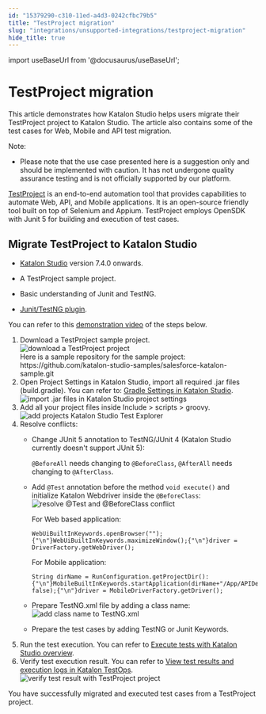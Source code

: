 ```yaml
---
id: "15379290-c310-11ed-a4d3-0242cfbc79b5"
title: "TestProject migration"
slug: "integrations/unsupported-integrations/testproject-migration"
hide_title: true
---
```

import useBaseUrl from '@docusaurus/useBaseUrl';


# <a id="concept-3004" class="anchor_top_offset"/><a id="ariaid-title1" class="anchor_top_offset"/>TestProject migration

<p xmlns="http://www.w3.org/1999/xhtml" className="shortdesc">This article demonstrates how <span className="ph">Katalon Studio</span> helps users migrate their TestProject project to Katalon Studio. The article also contains some of the test cases for Web, Mobile and API test migration.</p> 
<div xmlns="http://www.w3.org/1999/xhtml" className="note note note_note"><span className="note__title">Note:</span> <ul className="ul"><li className="li"><p className="p">Please note that the use case presented here is a suggestion only and should be implemented with caution. It has not undergone quality assurance testing and is not officially supported by our platform. </p></li></ul></div>
<p xmlns="http://www.w3.org/1999/xhtml" className="p"><a className="xref j-external-link" href="https://testproject.io/" target="_blank">TestProject</a> is an end-to-end automation tool that provides capabilities to automate Web, API, and Mobile applications. It is an open-source friendly tool built on top of Selenium and Appium. TestProject employs OpenSDK with Junit 5 for building and execution of test cases.</p> 

## <a id="task-3098" class="anchor_top_offset"/>Migrate TestProject to Katalon Studio

<div xmlns="http://www.w3.org/1999/xhtml" className="section prereq p"><ul className="ul"><li className="li"><p className="p"><a className="xref j-external-link" href="https://docs.katalon.com/docs/get-started/katalon-studio-installation/install-katalon-studio-on-macoswindows#download-katalon-studio" target="_blank">Katalon Studio</a> version 7.4.0 onwards.</p></li><li className="li"><p className="p">A TestProject sample project.</p></li><li className="li"><p className="p">Basic understanding of Junit and TestNG.</p></li><li className="li"><p className="p"><a className="xref j-external-link" href="https://store.katalon.com/product/180/TestNG-JUnit-Keywords" target="_blank">Junit/TestNG plugin</a>.</p></li></ul></div>
<section xmlns="http://www.w3.org/1999/xhtml" className="section context">You can refer to this <a className="xref j-external-link" href="https://academy.katalon.com/katalon-demo-and-integration/?video=36525" target="_blank">demonstration video</a> of the steps below.</section> 
<ol xmlns="http://www.w3.org/1999/xhtml" className="ol steps"><li className="li step stepexpand"><span className="ph cmd">Download a TestProject sample project.<img className="image" src={useBaseUrl("/14c56fd0-c310-11ed-a4d3-0242cfbc79b5.png")} alt="download a TestProject project" /></span><div className="itemgroup info">Here is a sample repository for the sample project: https://github.com/katalon-studio-samples/salesforce-katalon-sample.git</div></li><li className="li step stepexpand"><span className="ph cmd">Open <span className="ph uicontrol">Project Settings</span> in <span className="ph">Katalon Studio</span>, import all required .jar files (build.gradle). You can refer to: <a className="xref" href="/docs/proof-of-concept/dependencies-management-with-native-gradle-support-poc-in-katalon-studio#id_1">Gradle Settings in <span className="ph">Katalon Studio</span></a>.<img className="image" src={useBaseUrl("/159b3660-c310-11ed-a4d3-0242cfbc79b5.png")} alt="import .jar files in Katalon Studio project settings" /></span></li><li className="li step stepexpand"><span className="ph cmd">Add all your project files inside <span className="ph uicontrol">Include</span> &gt; <span className="ph uicontrol">scripts</span> &gt; <span className="ph uicontrol">groovy</span>.<img className="image" src={useBaseUrl("/1637c480-c310-11ed-a4d3-0242cfbc79b5.png")} alt="add projects Katalon Studio Test Explorer" /></span></li><li className="li step stepexpand"><span className="ph cmd">Resolve conflicts: </span><div className="itemgroup info"><ul className="ul"><li className="li"><p className="p">Change JUnit 5 annotation to TestNG/JUnit 4 (Katalon Studio currently doesn't support JUnit 5): </p><p className="p"><code className="ph codeph">@BeforeAll</code> needs changing to <code className="ph codeph">@BeforeClass</code>,  <code className="ph codeph">@AfterAll</code> needs changing to <code className="ph codeph">@AfterClass</code>.</p></li><li className="li"><p className="p">Add <code className="ph codeph">@Test</code> annotation before the method <code className="ph codeph">void execute()</code> and initialize Katalon Webdriver inside the <code className="ph codeph">@BeforeClass</code>:<img className="image" src={useBaseUrl("/15d66aa0-c310-11ed-a4d3-0242cfbc79b5.png")} alt="resolve @Test and @BeforeClass conflict" /></p><div className="p">For Web based application:<pre className="pre codeblock"><code>WebUiBuiltInKeywords.openBrowser("");{"\n"}WebUiBuiltInKeywords.maximizeWindow();{"\n"}driver = DriverFactory.getWebDriver();</code></pre>For Mobile application:<pre className="pre codeblock"><code>String dirName = RunConfiguration.getProjectDir():{"\n"}MobileBuiltInKeywords.startApplication(dirName+"/App/APIDemos.apk", false);{"\n"}driver = MobileDriverFactory.getDriver();</code></pre></div></li><li className="li"><p className="p">Prepare TestNG.xml file by adding a class name:<img className="image" src={useBaseUrl("/15e0a3d0-c310-11ed-a4d3-0242cfbc79b5.png")} alt="add class name to TestNG.xml" /></p></li><li className="li"><p className="p">Prepare the test cases by adding TestNG or Junit Keywords.</p></li></ul></div></li><li className="li step stepexpand"><span className="ph cmd">Run the test execution. You can refer to <a className="xref" href="/docs/execute/execute-tests-with-katalon-studio/execute-tests-with-katalon-studio-overview">Execute tests with Katalon Studio overview</a>.</span></li><li className="li step stepexpand"><span className="ph cmd">Verify test execution result. You can refer to <a className="xref" href="/docs/analyze/reports/view-test-reports/view-test-reports-in-katalon-testops/view-test-run-results/view-test-results-and-execution-logs-in-katalon-testops/view-test-results-and-execution-logs-in-katalon-testops">View test results and execution logs in <span className="ph">Katalon TestOps</span></a>.<img className="image" src={useBaseUrl("/15167600-c310-11ed-a4d3-0242cfbc79b5.png")} alt="verify test result with TestProject project" /></span></li></ol> 
<section xmlns="http://www.w3.org/1999/xhtml" className="section result">You have successfully migrated and executed test cases from a TestProject project.</section> 
